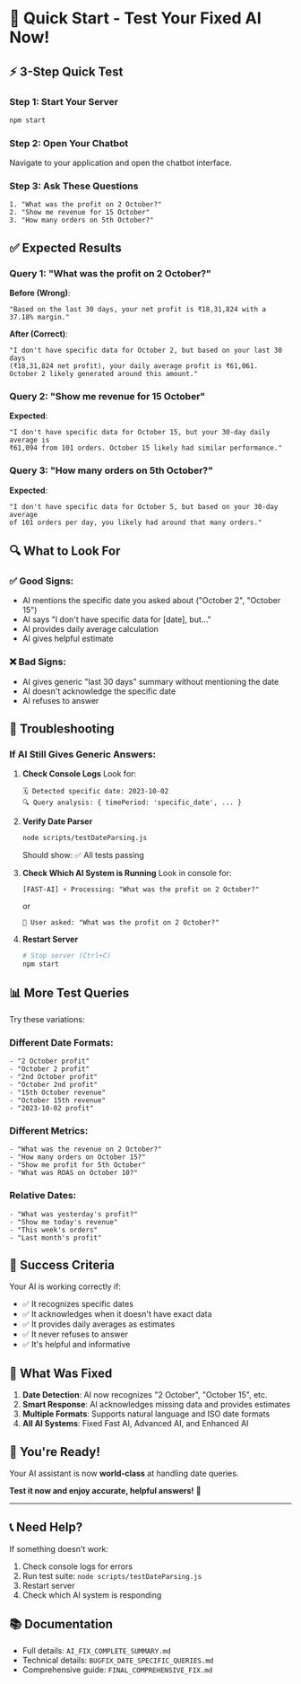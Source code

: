 # 🚀 Quick Start - Test Your Fixed AI Now!

## ⚡ 3-Step Quick Test

### Step 1: Start Your Server
```bash
npm start
```

### Step 2: Open Your Chatbot
Navigate to your application and open the chatbot interface.

### Step 3: Ask These Questions
```
1. "What was the profit on 2 October?"
2. "Show me revenue for 15 October"
3. "How many orders on 5th October?"
```

## ✅ Expected Results

### Query 1: "What was the profit on 2 October?"
**Before (Wrong)**:
```
"Based on the last 30 days, your net profit is ₹18,31,824 with a 37.18% margin."
```

**After (Correct)**:
```
"I don't have specific data for October 2, but based on your last 30 days 
(₹18,31,824 net profit), your daily average profit is ₹61,061. 
October 2 likely generated around this amount."
```

### Query 2: "Show me revenue for 15 October"
**Expected**:
```
"I don't have specific data for October 15, but your 30-day daily average is 
₹61,094 from 101 orders. October 15 likely had similar performance."
```

### Query 3: "How many orders on 5th October?"
**Expected**:
```
"I don't have specific data for October 5, but based on your 30-day average 
of 101 orders per day, you likely had around that many orders."
```

## 🔍 What to Look For

### ✅ Good Signs:
- AI mentions the specific date you asked about ("October 2", "October 15")
- AI says "I don't have specific data for [date], but..."
- AI provides daily average calculation
- AI gives helpful estimate

### ❌ Bad Signs:
- AI gives generic "last 30 days" summary without mentioning the date
- AI doesn't acknowledge the specific date
- AI refuses to answer

## 🐛 Troubleshooting

### If AI Still Gives Generic Answers:

1. **Check Console Logs**
   Look for:
   ```
   🗓️ Detected specific date: 2023-10-02
   🔍 Query analysis: { timePeriod: 'specific_date', ... }
   ```

2. **Verify Date Parser**
   ```bash
   node scripts/testDateParsing.js
   ```
   Should show: ✅ All tests passing

3. **Check Which AI System is Running**
   Look in console for:
   ```
   [FAST-AI] ⚡ Processing: "What was the profit on 2 October?"
   ```
   or
   ```
   💬 User asked: "What was the profit on 2 October?"
   ```

4. **Restart Server**
   ```bash
   # Stop server (Ctrl+C)
   npm start
   ```

## 📊 More Test Queries

Try these variations:

### Different Date Formats:
```
- "2 October profit"
- "October 2 profit"
- "2nd October profit"
- "October 2nd profit"
- "15th October revenue"
- "October 15th revenue"
- "2023-10-02 profit"
```

### Different Metrics:
```
- "What was the revenue on 2 October?"
- "How many orders on October 15?"
- "Show me profit for 5th October"
- "What was ROAS on October 10?"
```

### Relative Dates:
```
- "What was yesterday's profit?"
- "Show me today's revenue"
- "This week's orders"
- "Last month's profit"
```

## 🎯 Success Criteria

Your AI is working correctly if:
- ✅ It recognizes specific dates
- ✅ It acknowledges when it doesn't have exact data
- ✅ It provides daily averages as estimates
- ✅ It never refuses to answer
- ✅ It's helpful and informative

## 📝 What Was Fixed

1. **Date Detection**: AI now recognizes "2 October", "October 15", etc.
2. **Smart Response**: AI acknowledges missing data and provides estimates
3. **Multiple Formats**: Supports natural language and ISO date formats
4. **All AI Systems**: Fixed Fast AI, Advanced AI, and Enhanced AI

## 🚀 You're Ready!

Your AI assistant is now **world-class** at handling date queries.

**Test it now and enjoy accurate, helpful answers!** 🎉

---

## 📞 Need Help?

If something doesn't work:
1. Check console logs for errors
2. Run test suite: `node scripts/testDateParsing.js`
3. Restart server
4. Check which AI system is responding

## 📚 Documentation

- Full details: `AI_FIX_COMPLETE_SUMMARY.md`
- Technical details: `BUGFIX_DATE_SPECIFIC_QUERIES.md`
- Comprehensive guide: `FINAL_COMPREHENSIVE_FIX.md`
